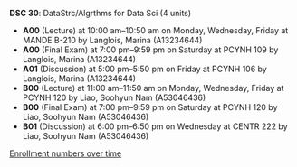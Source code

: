 **DSC 30**: DataStrc/Algrthms for Data Sci (4 units)

- **A00** (Lecture) at 10:00 am–10:50 am on Monday, Wednesday, Friday at MANDE B-210 by Langlois, Marina (A13234644)
- **A00** (Final Exam) at 7:00 pm–9:59 pm on Saturday at PCYNH 109 by Langlois, Marina (A13234644)
- **A01** (Discussion) at 5:00 pm–5:50 pm on Friday at PCYNH 106 by Langlois, Marina (A13234644)
- **B00** (Lecture) at 11:00 am–11:50 am on Monday, Wednesday, Friday at PCYNH 120 by Liao, Soohyun Nam (A53046436)
- **B00** (Final Exam) at 7:00 pm–9:59 pm on Saturday at PCYNH 120 by Liao, Soohyun Nam (A53046436)
- **B01** (Discussion) at 6:00 pm–6:50 pm on Wednesday at CENTR 222 by Liao, Soohyun Nam (A53046436)

[Enrollment numbers over time](./DSC30.tsv)
